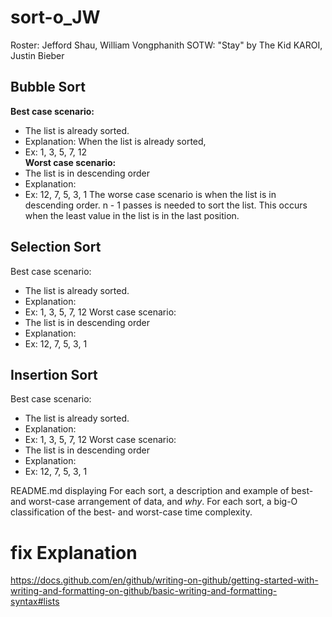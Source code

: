# sort-o_JW
Roster: Jefford Shau, William Vongphanith
SOTW: "Stay" by The Kid KAROI, Justin Bieber

## Bubble Sort
**Best case scenario:**
- The list is already sorted.
- Explanation: When the list is already sorted,
- Ex: 1, 3, 5, 7, 12  
**Worst case scenario:**
- The list is in descending order
- Explanation:
- Ex: 12, 7, 5, 3, 1
The worse case scenario is when the list is in descending order. n - 1 passes is needed to sort the list. This occurs when the least value in the list is in the last position.

## Selection Sort
Best case scenario:
- The list is already sorted.
- Explanation:
- Ex: 1, 3, 5, 7, 12
Worst case scenario:
- The list is in descending order
- Explanation:
- Ex: 12, 7, 5, 3, 1

## Insertion Sort
Best case scenario:
- The list is already sorted.
- Explanation:
- Ex: 1, 3, 5, 7, 12
Worst case scenario:
- The list is in descending order
- Explanation:
- Ex: 12, 7, 5, 3, 1


README.md displaying
For each sort, a description and example of best- and worst-case arrangement of data, and *why*.
For each sort, a big-O classification of the best- and worst-case time complexity.

# fix Explanation

https://docs.github.com/en/github/writing-on-github/getting-started-with-writing-and-formatting-on-github/basic-writing-and-formatting-syntax#lists
